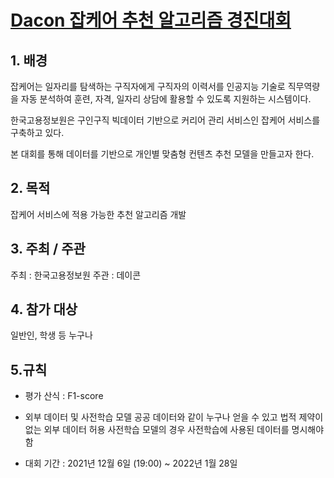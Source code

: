 # [Dacon 잡케어 추천 알고리즘 경진대회](https://dacon.io/competitions/official/235863/overview/description)

## 1. 배경
잡케어는 일자리를 탐색하는 구직자에게 구직자의 이력서를 인공지능 기술로 직무역량을 자동 분석하여 훈련, 자격, 일자리 상담에 활용할 수 있도록 지원하는 시스템이다.

한국고용정보원은 구인구직 빅데이터 기반으로 커리어 관리 서비스인 잡케어 서비스를 구축하고 있다. 

본 대회를 통해 데이터를 기반으로 개인별 맞춤형 컨텐츠 추천 모델을 만들고자 한다.



## 2. 목적
잡케어 서비스에 적용 가능한 추천 알고리즘 개발



## 3. 주최 / 주관
주최 : 한국고용정보원
주관 : 데이콘


## 4. 참가 대상
일반인, 학생 등 누구나

## 5.규칙
* 평가 산식 : F1-score

* 외부 데이터 및 사전학습 모델
공공 데이터와 같이 누구나 얻을 수 있고 법적 제약이 없는 외부 데이터 허용
사전학습 모델의 경우 사전학습에 사용된 데이터를 명시해야 함

* 대회 기간 : 2021년 12월 6일 (19:00) ~ 2022년 1월 28일 
